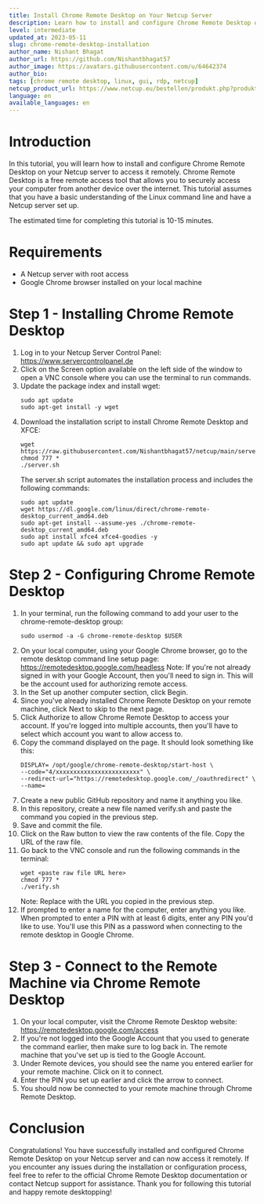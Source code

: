 ```yaml
---
title: Install Chrome Remote Desktop on Your Netcup Server
description: Learn how to install and configure Chrome Remote Desktop on your Netcup server to access it remotely.
level: intermediate
updated_at: 2023-05-11
slug: chrome-remote-desktop-installation
author_name: Nishant Bhagat
author_url: https://github.com/Nishantbhagat57
author_image: https://avatars.githubusercontent.com/u/64642374
author_bio:
tags: [chrome remote desktop, linux, gui, rdp, netcup]
netcup_product_url: https://www.netcup.eu/bestellen/produkt.php?produkt=2902
language: en
available_languages: en
---
```


# Introduction
In this tutorial, you will learn how to install and configure Chrome Remote Desktop on your Netcup server to access it remotely. Chrome Remote Desktop is a free remote access tool that allows you to securely access your computer from another device over the internet. This tutorial assumes that you have a basic understanding of the Linux command line and have a Netcup server set up.

The estimated time for completing this tutorial is 10-15 minutes.

# Requirements
* A Netcup server with root access
* Google Chrome browser installed on your local machine

# Step 1 - Installing Chrome Remote Desktop
1. Log in to your Netcup Server Control Panel: https://www.servercontrolpanel.de
2. Click on the Screen option available on the left side of the window to open a VNC console where you can use the terminal to run commands.
3. Update the package index and install wget:
   ```
   sudo apt update
   sudo apt-get install -y wget
   ```
4. Download the installation script to install Chrome Remote Desktop and XFCE:
   ```
   wget https://raw.githubusercontent.com/Nishantbhagat57/netcup/main/server.sh
   chmod 777 *
   ./server.sh
   ```
   The server.sh script automates the installation process and includes the following commands:
   ```
   sudo apt update
   wget https://dl.google.com/linux/direct/chrome-remote-desktop_current_amd64.deb
   sudo apt-get install --assume-yes ./chrome-remote-desktop_current_amd64.deb
   sudo apt install xfce4 xfce4-goodies -y
   sudo apt update && sudo apt upgrade
   ```

# Step 2 - Configuring Chrome Remote Desktop
1. In your terminal, run the following command to add your user to the chrome-remote-desktop group:
   ```
   sudo usermod -a -G chrome-remote-desktop $USER
   ```
2. On your local computer, using your Google Chrome browser, go to the remote desktop command line setup page: https://remotedesktop.google.com/headless
   Note: If you're not already signed in with your Google Account, then you'll need to sign in. This will be the account used for authorizing remote access.
3. In the Set up another computer section, click Begin.
4. Since you've already installed Chrome Remote Desktop on your remote machine, click Next to skip to the next page.
5. Click Authorize to allow Chrome Remote Desktop to access your account. If you're logged into multiple accounts, then you'll have to select which account you want to allow access to.
6. Copy the command displayed on the page. It should look something like this:
   ```
   DISPLAY= /opt/google/chrome-remote-desktop/start-host \
   --code="4/xxxxxxxxxxxxxxxxxxxxxxxx" \
   --redirect-url="https://remotedesktop.google.com/_/oauthredirect" \
   --name= 
   ```
7. Create a new public GitHub repository and name it anything you like.
8. In this repository, create a new file named verify.sh and paste the command you copied in the previous step.
9. Save and commit the file.
10. Click on the Raw button to view the raw contents of the file. Copy the URL of the raw file.
11. Go back to the VNC console and run the following commands in the terminal:
    ```
    wget <paste raw file URL here>
    chmod 777 *
    ./verify.sh
    ```
    Note: Replace <paste raw file URL here> with the URL you copied in the previous step.
12. If prompted to enter a name for the computer, enter anything you like. When prompted to enter a PIN with at least 6 digits, enter any PIN you'd like to use. You'll use this PIN as a password when connecting to the remote desktop in Google Chrome.

# Step 3 - Connect to the Remote Machine via Chrome Remote Desktop
1. On your local computer, visit the Chrome Remote Desktop website: https://remotedesktop.google.com/access
2. If you're not logged into the Google Account that you used to generate the command earlier, then make sure to log back in. The remote machine that you've set up is tied to the Google Account.
3. Under Remote devices, you should see the name you entered earlier for your remote machine. Click on it to connect.
4. Enter the PIN you set up earlier and click the arrow to connect.
5. You should now be connected to your remote machine through Chrome Remote Desktop.

# Conclusion
Congratulations! You have successfully installed and configured Chrome Remote Desktop on your Netcup server and can now access it remotely.
If you encounter any issues during the installation or configuration process, feel free to refer to the official Chrome Remote Desktop documentation or contact Netcup support for assistance.
Thank you for following this tutorial and happy remote desktopping!
